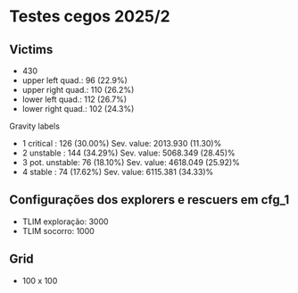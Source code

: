 # Testes cegos 2025/2

## Victims
- 430
- upper left  quad.: 96 (22.9%)
- upper right quad.: 110 (26.2%)
- lower left  quad.: 112 (26.7%)
- lower right quad.: 102 (24.3%)

Gravity labels
- 1 critical     :	126 (30.00%) Sev. value: 2013.930 (11.30)%
- 2 unstable     :	144 (34.29%) Sev. value: 5068.349 (28.45)%
- 3 pot. unstable:	76 (18.10%)	Sev. value: 4618.049 (25.92)%
- 4 stable       :	74 (17.62%)	Sev. value: 6115.381 (34.33)%


## Configurações dos explorers e rescuers em cfg_1
- TLIM exploração: 3000
- TLIM socorro: 1000

## Grid
- 100 x 100




